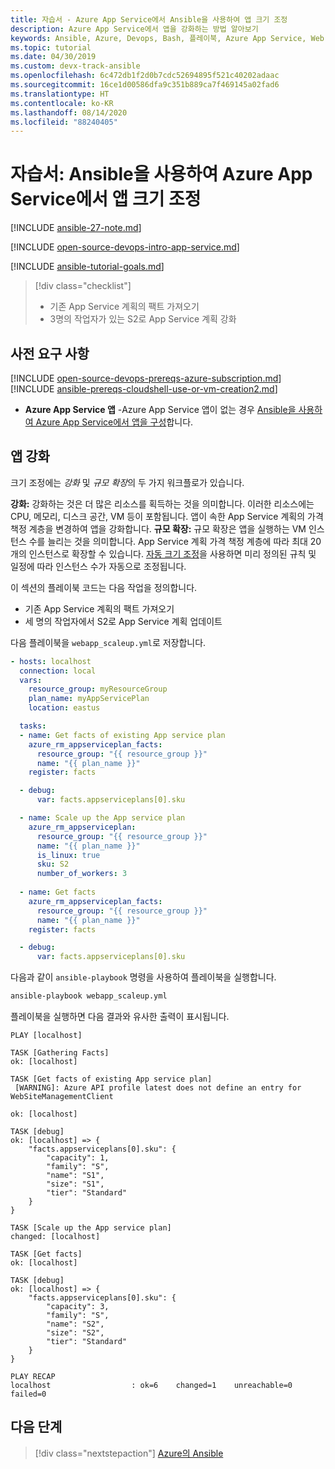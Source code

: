 ```yaml
---
title: 자습서 - Azure App Service에서 Ansible을 사용하여 앱 크기 조정
description: Azure App Service에서 앱을 강화하는 방법 알아보기
keywords: Ansible, Azure, Devops, Bash, 플레이북, Azure App Service, Web App, 크기 조정, Java
ms.topic: tutorial
ms.date: 04/30/2019
ms.custom: devx-track-ansible
ms.openlocfilehash: 6c472db1f2d0b7cdc52694895f521c40202adaac
ms.sourcegitcommit: 16ce1d00586dfa9c351b889ca7f469145a02fad6
ms.translationtype: HT
ms.contentlocale: ko-KR
ms.lasthandoff: 08/14/2020
ms.locfileid: "88240405"
---
```

# <a name="tutorial-scale-apps-in-azure-app-service-using-ansible"></a>자습서: Ansible을 사용하여 Azure App Service에서 앱 크기 조정

[!INCLUDE [ansible-27-note.md](includes/ansible-27-note.md)]

[!INCLUDE [open-source-devops-intro-app-service.md](../includes/open-source-devops-intro-app-service.md)]

[!INCLUDE [ansible-tutorial-goals.md](includes/ansible-tutorial-goals.md)]

> [!div class="checklist"]
>
> * 기존 App Service 계획의 팩트 가져오기
> * 3명의 작업자가 있는 S2로 App Service 계획 강화

## <a name="prerequisites"></a>사전 요구 사항

[!INCLUDE [open-source-devops-prereqs-azure-subscription.md](../includes/open-source-devops-prereqs-azure-subscription.md)]
[!INCLUDE [ansible-prereqs-cloudshell-use-or-vm-creation2.md](includes/ansible-prereqs-cloudshell-use-or-vm-creation2.md)]
- **Azure App Service 앱** -Azure App Service 앱이 없는 경우 [Ansible을 사용하여 Azure App Service에서 앱을 구성](azure-web-apps-configure.md)합니다.

## <a name="scale-up-an-app"></a>앱 강화

크기 조정에는 *강화* 및 *규모 확장*의 두 가지 워크플로가 있습니다.

**강화:** 강화하는 것은 더 많은 리소스를 획득하는 것을 의미합니다. 이러한 리소스에는 CPU, 메모리, 디스크 공간, VM 등이 포함됩니다. 앱이 속한 App Service 계획의 가격 책정 계층을 변경하여 앱을 강화합니다. 
**규모 확장:** 규모 확장은 앱을 실행하는 VM 인스턴스 수를 늘리는 것을 의미합니다. App Service 계획 가격 책정 계층에 따라 최대 20개의 인스턴스로 확장할 수 있습니다. [자동 크기 조정](/azure/azure-monitor/platform/autoscale-get-started)을 사용하면 미리 정의된 규칙 및 일정에 따라 인스턴스 수가 자동으로 조정됩니다.

이 섹션의 플레이북 코드는 다음 작업을 정의합니다.

* 기존 App Service 계획의 팩트 가져오기
* 세 명의 작업자에서 S2로 App Service 계획 업데이트

다음 플레이북을 `webapp_scaleup.yml`로 저장합니다.

```yml
- hosts: localhost
  connection: local
  vars:
    resource_group: myResourceGroup
    plan_name: myAppServicePlan
    location: eastus

  tasks:
  - name: Get facts of existing App service plan
    azure_rm_appserviceplan_facts:
      resource_group: "{{ resource_group }}"
      name: "{{ plan_name }}"
    register: facts

  - debug: 
      var: facts.appserviceplans[0].sku

  - name: Scale up the App service plan
    azure_rm_appserviceplan:
      resource_group: "{{ resource_group }}"
      name: "{{ plan_name }}"
      is_linux: true
      sku: S2
      number_of_workers: 3
      
  - name: Get facts
    azure_rm_appserviceplan_facts:
      resource_group: "{{ resource_group }}"
      name: "{{ plan_name }}"
    register: facts

  - debug: 
      var: facts.appserviceplans[0].sku
```

다음과 같이 `ansible-playbook` 명령을 사용하여 플레이북을 실행합니다.

```bash
ansible-playbook webapp_scaleup.yml
```

플레이북을 실행하면 다음 결과와 유사한 출력이 표시됩니다.

```Output
PLAY [localhost] 

TASK [Gathering Facts] 
ok: [localhost]

TASK [Get facts of existing App service plan] 
 [WARNING]: Azure API profile latest does not define an entry for WebSiteManagementClient

ok: [localhost]

TASK [debug] 
ok: [localhost] => {
    "facts.appserviceplans[0].sku": {
        "capacity": 1,
        "family": "S",
        "name": "S1",
        "size": "S1",
        "tier": "Standard"
    }
}

TASK [Scale up the App service plan] 
changed: [localhost]

TASK [Get facts] 
ok: [localhost]

TASK [debug] 
ok: [localhost] => {
    "facts.appserviceplans[0].sku": {
        "capacity": 3,
        "family": "S",
        "name": "S2",
        "size": "S2",
        "tier": "Standard"
    }
}

PLAY RECAP 
localhost                  : ok=6    changed=1    unreachable=0    failed=0 
```

## <a name="next-steps"></a>다음 단계

> [!div class="nextstepaction"] 
> [Azure의 Ansible](/azure/ansible/)
